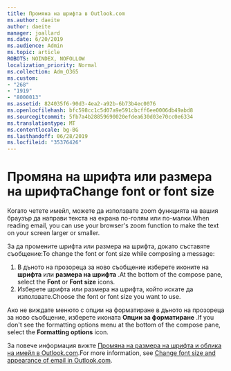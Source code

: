 ```yaml
---
title: Промяна на шрифта в Outlook.com
ms.author: daeite
author: daeite
manager: joallard
ms.date: 6/20/2019
ms.audience: Admin
ms.topic: article
ROBOTS: NOINDEX, NOFOLLOW
localization_priority: Normal
ms.collection: Adm_O365
ms.custom:
- "268"
- "1919"
- "8000013"
ms.assetid: 824035f6-90d3-4ea2-a92b-6b73b4ec0076
ms.openlocfilehash: bfc598cc1c5d07a9e591cbcff6ee0006db49abd8
ms.sourcegitcommit: 5fb7a4b28859690020efdea630d03e70cc0e6334
ms.translationtype: MT
ms.contentlocale: bg-BG
ms.lasthandoff: 06/28/2019
ms.locfileid: "35376426"
---
```

# <a name="change-font-or-font-size"></a><span data-ttu-id="7deac-102">Промяна на шрифта или размера на шрифта</span><span class="sxs-lookup"><span data-stu-id="7deac-102">Change font or font size</span></span>

<span data-ttu-id="7deac-103">Когато четете имейл, можете да използвате zoom функцията на вашия браузър да направи текста на екрана по-голям или по-малки.</span><span class="sxs-lookup"><span data-stu-id="7deac-103">When reading email, you can use your browser's zoom function to make the text on your screen larger or smaller.</span></span>
  
<span data-ttu-id="7deac-104">За да промените шрифта или размера на шрифта, докато съставяте съобщение:</span><span class="sxs-lookup"><span data-stu-id="7deac-104">To change the font or font size while composing a message:</span></span>
  
1. <span data-ttu-id="7deac-105">В дъното на прозореца за ново съобщение изберете иконите на **шрифта** или **размера на шрифта** .</span><span class="sxs-lookup"><span data-stu-id="7deac-105">At the bottom of the compose pane, select the **Font** or **Font size** icons.</span></span>
2. <span data-ttu-id="7deac-106">Изберете шрифта или размера на шрифта, който искате да използвате.</span><span class="sxs-lookup"><span data-stu-id="7deac-106">Choose the font or font size you want to use.</span></span>

<span data-ttu-id="7deac-107">Ако не виждате менюто с опции на форматиране в дъното на прозореца за ново съобщение, изберете иконата **Опции за форматиране** .</span><span class="sxs-lookup"><span data-stu-id="7deac-107">If you don't see the formatting options menu at the bottom of the compose pane, select the **Formatting options** icon.</span></span>
  
<span data-ttu-id="7deac-108">За повече информация вижте [Промяна на размера на шрифта и облика на имейл в Outlook.com](https://support.office.com/article/0b4eb323-23fc-4d5d-adbf-cae14c9c0386?wt.mc_id=Office_Outlook_com_Alchemy).</span><span class="sxs-lookup"><span data-stu-id="7deac-108">For more information, see [Change font size and appearance of email in Outlook.com](https://support.office.com/article/0b4eb323-23fc-4d5d-adbf-cae14c9c0386?wt.mc_id=Office_Outlook_com_Alchemy).</span></span>